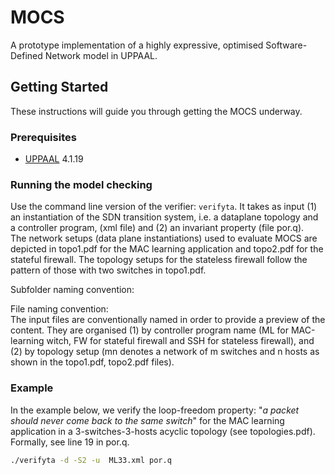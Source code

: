 # MOCS

A prototype implementation of a highly expressive, optimised Software-Defined Network model in UPPAAL.

## Getting Started

These instructions will guide you through getting the MOCS underway.

### Prerequisites

* [UPPAAL](http://www.uppaal.org/) 4.1.19

### Running the model checking

Use the command line version of the verifier: `verifyta`. It takes as input (1) an instantiation of the SDN transition system, i.e. a dataplane topology and a controller program, (xml file) and (2) an invariant property (file por.q).<br/>
The network setups (data plane instantiations) used to evaluate MOCS are depicted in topo1.pdf for the MAC learning application and topo2.pdf for the stateful firewall. The topology setups for the stateless firewall follow the pattern of those with two switches in topo1.pdf.

Subfolder naming convention:<br/>

File naming convention:<br/>
The input files are conventionally named in order to provide a preview of the content. They are organised (1) by controller program name (ML for MAC-learning witch, FW for stateful firewall and SSH for stateless firewall), and (2) by topology setup (mn denotes a network of m switches and n hosts as shown in the topo1.pdf, topo2.pdf files).

### Example

In the example below, we verify the loop-freedom property: "*a packet should never come back to the same switch*" for the MAC learning application in a 3-switches-3-hosts acyclic topology (see topologies.pdf). Formally, see line 19 in por.q.
 
```sh
./verifyta -d -S2 -u  ML33.xml por.q
```

